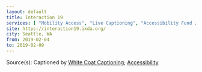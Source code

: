 ```yaml
---
layout: default
title: Interaction 19
services: [ "Mobility Access", "Live Captioning", "Accessibility Fund / Pledge / Statement", "Code of Conduct" ]
site: https://interaction19.ixda.org/
city: Seattle, WA
from: 2019-02-04
to: 2019-02-09
---
```


Source(s): Captioned by [White Coat Captioning](http://www.whitecoatcaptioning.com/); [Accessibility](https://interaction19.ixda.org/accessibility/)

